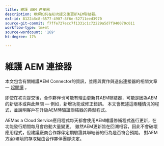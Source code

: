 ```yaml
---
title: 維護 AEM 連接器
description: 瞭解如何在初次提交後更新AEM聯結器。
exl-id: 8122a8c8-6577-4907-8f6e-52711eed3970
source-git-commit: f7ffe727ecc7f1331c1c72229a5d7f940070c011
workflow-type: tm+mt
source-wordcount: '169'
ht-degree: 17%

---
```


維護 AEM 連接器
============================

本文包含有關維護AEM Connector的資訊，並應與實作與送出連接器的相關文章一 [起](implement.md)[閱讀](submit.md) 。

即使在初次提交後，合作夥伴也可能有理由更新其AEM聯結器，可能是因為AEM的新版本或與此無關 — 例如，新增功能或修正錯誤。 本文會概述這兩種情況的程式，並說明客戶在升級AEM時驗證聯結器的典型程式。

AEMas a Cloud Service應用程式每天都會使用AEM維護修補程式進行更新，在功能發行期間每月會啟動大量變更。 雖然AEM更新旨在回溯相容，因此不會破壞應用程式，但建議廠商合作夥伴定期驗證其聯結器的行為是否符合預期。 對AEM方案/環境的存取權由合作夥伴團隊決定。
